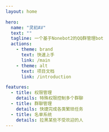 ```yaml
---
layout: home

hero:
  name: "灵初AV"
  text: ""
  tagline: 一个基于Nonebot2的QQ群管理bot
  actions:
    - theme: brand
      text: 快速上手
      link: /main
    - theme: alt
      text: 项目文档
      link: /introduction

features:
  - title: 权限管理
    details: 特殊权限控制多个群聊
  - title: 群聊管理
    details: 快捷完成各类繁琐任务
  - title: 名单系统
    details: 拉黑某些不受欢迎的人
---
```


